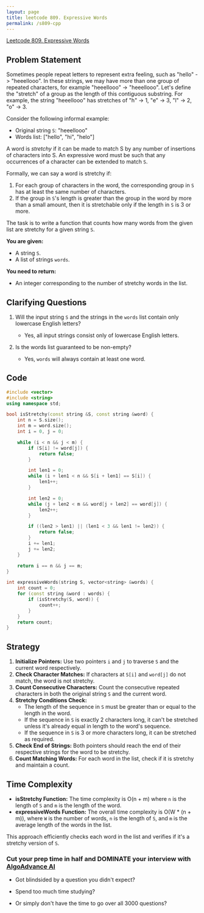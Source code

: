 ```yaml
---
layout: page
title: leetcode 809. Expressive Words
permalink: /s809-cpp
---
```

[Leetcode 809. Expressive Words](https://algoadvance.github.io/algoadvance/l809)
## Problem Statement

Sometimes people repeat letters to represent extra feeling, such as "hello" -> "heeellooo". In these strings, we may have more than one group of repeated characters, for example "heeellooo" -> "heeellooo". Let's define the "stretch" of a group as the length of this contiguous substring. For example, the string "heeellooo" has stretches of "h" -> 1, "e" -> 3, "l" -> 2, "o" -> 3.

Consider the following informal example:
- Original string `S`: "heeellooo"
- Words list: ["hello", "hi", "helo"]

A word is *stretchy* if it can be made to match S by any number of insertions of characters into S. An expressive word must be such that any occurrences of a character can be extended to match `S`.

Formally, we can say a word is stretchy if:
1. For each group of characters in the word, the corresponding group in `S` has at least the same number of characters.
2. If the group in `S`'s length is greater than the group in the word by more than a small amount, then it is stretchable only if the length in `S` is 3 or more.

The task is to write a function that counts how many words from the given list are stretchy for a given string `S`.

**You are given:**
- A string `S`.
- A list of strings `words`.

**You need to return:**
- An integer corresponding to the number of stretchy words in the list.

## Clarifying Questions

1. Will the input string `S` and the strings in the `words` list contain only lowercase English letters?
   - Yes, all input strings consist only of lowercase English letters.

2. Is the words list guaranteed to be non-empty?
   - Yes, `words` will always contain at least one word.

## Code

```cpp
#include <vector>
#include <string>
using namespace std;

bool isStretchy(const string &S, const string &word) {
    int n = S.size();
    int m = word.size();
    int i = 0, j = 0;

    while (i < n && j < m) {
        if (S[i] != word[j]) {
            return false;
        }

        int len1 = 0;
        while (i + len1 < n && S[i + len1] == S[i]) {
            len1++;
        }

        int len2 = 0;
        while (j + len2 < m && word[j + len2] == word[j]) {
            len2++;
        }

        if ((len2 > len1) || (len1 < 3 && len1 != len2)) {
            return false;
        }
        i += len1;
        j += len2;
    }

    return i == n && j == m;
}

int expressiveWords(string S, vector<string> &words) {
    int count = 0;
    for (const string &word : words) {
        if (isStretchy(S, word)) {
            count++;
        }
    }
    return count;
}
```

## Strategy

1. **Initialize Pointers:** Use two pointers `i` and `j` to traverse `S` and the current word respectively.
2. **Check Character Matches:** If characters at `S[i]` and `word[j]` do not match, the word is not stretchy.
3. **Count Consecutive Characters:** Count the consecutive repeated characters in both the original string `S` and the current word.
4. **Stretchy Conditions Check:** 
   - The length of the sequence in `S` must be greater than or equal to the length in the word.
   - If the sequence in `S` is exactly 2 characters long, it can't be stretched unless it's already equal in length to the word's sequence.
   - If the sequence in `S` is 3 or more characters long, it can be stretched as required.
5. **Check End of Strings:** Both pointers should reach the end of their respective strings for the word to be stretchy.
6. **Count Matching Words:** For each word in the list, check if it is stretchy and maintain a count.

## Time Complexity

- **isStretchy Function:** The time complexity is O(n + m) where `n` is the length of `S` and `m` is the length of the word.
- **expressiveWords Function:** The overall time complexity is O(W * (n + m)), where `W` is the number of words, `n` is the length of `S`, and `m` is the average length of the words in the list.

This approach efficiently checks each word in the list and verifies if it's a stretchy version of `S`.


### Cut your prep time in half and DOMINATE your interview with [AlgoAdvance AI](https://algoAdvance.com)

- Got blindsided by a question you didn't expect?

- Spend too much time studying?

- Or simply don't have the time to go over all 3000 questions?

